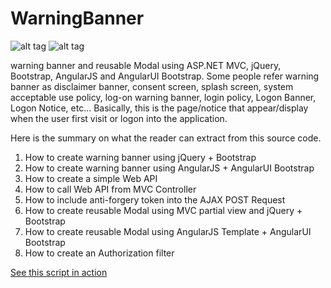 # WarningBanner

![alt tag](http://images.ysatech.com/securityBanner/wb.png)
![alt tag](http://images.ysatech.com/securityBanner/wb_ng.png)

warning banner and reusable Modal using ASP.NET MVC, jQuery, Bootstrap, AngularJS and AngularUI Bootstrap. 
Some people refer warning banner as disclaimer banner, consent screen, splash screen, system acceptable use policy, log-on warning banner, login policy, 
Logon Banner, Logon Notice, etc... 
Basically, this is the page/notice that appear/display when the user first visit or logon into the application. 

Here is the summary on what the reader can extract from this source code.

1.	How to create warning banner using jQuery + Bootstrap 
2.	How to create warning banner using AngularJS + AngularUI Bootstrap
3.	How to create a simple Web API
4.	How to call Web API from MVC Controller
5.	How to include anti-forgery token into the AJAX POST Request
6.	How to create reusable Modal using MVC partial view and jQuery + Bootstrap 
7.	How to create reusable Modal using AngularJS Template + AngularUI Bootstrap
8.	How to create an Authorization filter 

[See this script in action](/home/index#.WOG0EqK2ncs)
